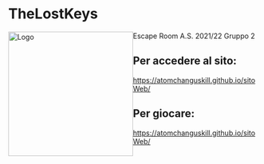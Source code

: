 # TheLostKeys
Escape Room A.S. 2021/22 Gruppo 2
<img src="https://github.com/itisrivoira/TheLostKeys/blob/main/Python/assets/Logo.png" alt="Logo" style="float: left" width="250" hspace="0" height="250">

## Per accedere al sito:
https://atomchanguskill.github.io/sitoWeb/
## Per giocare:
https://atomchanguskill.github.io/sitoWeb/
